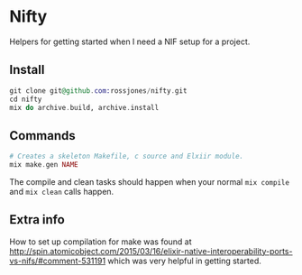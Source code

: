 Nifty
=====

Helpers for getting started when I need a NIF setup for a project.

## Install 

```elixir 
git clone git@github.com:rossjones/nifty.git
cd nifty 
mix do archive.build, archive.install
```

## Commands

```elixir 
# Creates a skeleton Makefile, c source and Elxiir module.
mix make.gen NAME
```

The compile and clean tasks should happen when your normal ```mix compile``` and ```mix clean``` calls happen.


## Extra info

How to set up compilation for make was found at <http://spin.atomicobject.com/2015/03/16/elixir-native-interoperability-ports-vs-nifs/#comment-531191>  which was very helpful in getting started. 